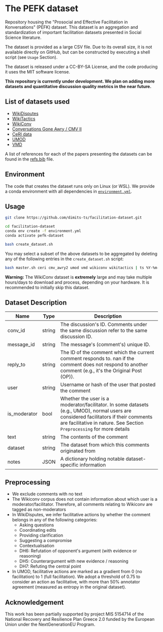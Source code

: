 # The PEFK dataset

Repository housing the "Prosocial and Effective Facilitation in Konversations" (PEFK) dataset. This dataset is an aggregation and standardization of important facilitation datasets presented in Social Science literature. 

The dataset is provided as a large CSV file. Due to its overall size, it is not available directly on GitHub, but can be constructed by executing a shell script (see `Usage` Section).

The dataset is released under a CC-BY-SA License, and the code producing it uses the MIT software license.

**This repository is currently under development. We plan on adding more datasets and quantitative discussion quality metrics in the near future.**


## List of datasets used

- [WikiDisputes](https://aclanthology.org/2021.eacl-main.173/)
- [WikiTactics](https://arxiv.org/abs/2212.08353)
- [WikiConv](https://aclanthology.org/D18-1305/)  
- [Conversations Gone Awry / CMV II](https://arxiv.org/abs/1909.01362)
- [CeRI data](https://dl.acm.org/doi/10.1145/2307729.2307757)
- [UMOD](https://aclanthology.org/2024.eacl-long.60/)
- [VMD](https://arxiv.org/abs/2503.16505)

A list of references for each of the papers presenting the datasets can be found in the [refs.bib](refs.bib) file.

## Environment

The code that creates the dataset runs only on Linux (or WSL). We provide a conda environment with all dependencies in [`environment.yml`](environment.yml).

## Usage

```bash
git clone https://github.com/dimits-ts/facilitation-dataset.git

cd facilitation-dataset
conda env create -f environment.yml
conda activate pefk-dataset

bash create_dataset.sh
```

You may select a subset of the above datasets to be aggregated by deleting any of the following entries in the `create_dataset.sh` script:

```bash
bash master.sh ceri cmv_awry2 umod vmd wikiconv wikitactics | ts %Y-%m-%d_%H-%M-%S | tee "../$LOG_FILE"
``` 

**Warning:** The WikiConv dataset is **extremely** large and may take multiple hours/days to download and process, depending on your hardware. It is recommended to initially skip this dataset.

## Dataset Description


| Name        | Type   | Description                                                                 |
|-------------|--------|-----------------------------------------------------------------------------|
| conv_id     | string | The discussion's ID. Comments under the same discussion refer to the same discussion ID.|
| message_id  | string | The message's (comment's) unique ID.|
| reply_to    | string | The ID of the comment which the current comment responds to. nan if the comment does not respond to another comment (e.g., it's the Original Post (OP)). |
| user        | string | Username or hash of the user that posted the comment |
| is_moderator| bool   | Whether the user is a moderator/facilitator. In some datasets (e.g., UMOD), normal users are considered facilitators if their comments are facilitative in nature. See Section `Preprocessing` for more details |
| text      | string | The contents of the comment  |
| dataset   | string | The dataset from which this comments originated from |
| notes     | JSON  | A dictionary holding notable dataset-specific information |  


## Preprocessing 

- We exclude comments with no text
- The Wikiconv corpus does not contain information about which user is a moderator/facilitator. Therefore, all comments relating to Wikiconv are tagged as non-moderators
- In WikiDisputes, we infer facilitative actions by whether the comment belongs in any of the following categories:
    - Asking questions
    - Coordinating edits
    - Providing clarification
    - Suggesting a compromise
    - Contextualisation
    - DH6: Refutation of opponent's argument (with evidence or reasoning)
    - DH5: Counterargument with new evidence / reasoning
    - DH7: Refuting the central point
- In UMOD, facilitative actions are marked as a gradient from 0 (no facilitation) to 1 (full facilitation). We adopt a threshold of 0.75 to consider an action as facilitative, with more than 50% annotator agreement (measured as entropy in the original dataset).


## Acknowledgement

This work has been partially supported by project MIS 5154714 of the National Recovery and Resilience Plan Greece 2.0 funded by the European Union under the NextGenerationEU Program.